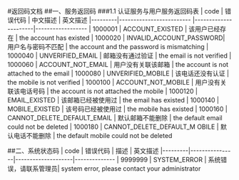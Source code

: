 #返回码文档
##一、服务返回码
###1.1 认证服务与用户服务返回码表
| code		| 错误代码           			|	中文描述             |  英文描述
|---------|-------------------------	|----------------------|------------------
| 1000001	|	ACCOUNT_EXISTED 			|	该用户已经存在        | the account has existed
| 1000020	|	INVALID_ACCOUNT_PASSWORD|	用户名与密码不匹配     | the account and the password is mismatching
| 1000040	|	UNVERIFIED_EMAIL		|	邮箱没有通过验证      |  the email is not verified
| 1000060 |	ACCOUNT_NOT_EMAIL		|  用户没有关联该邮箱     |  the account is not attached to the email
| 1000080 |	UNVERIFIED_MOBILE		|  该电话还没有认证       |  the mobile is not verified
| 1000100 |	ACCOUNT_NOT_MOBILE		|  用户没有关联该电话号码  |  the account is not attached the mobile
| 1000120 |	EMAIL_EXISTED				|  该邮箱已经被使用过     | the email has existed 
| 1000140 |	MOBILE_EXISTED			|  该号码已经被使用过     | the mobile has existed
| 1000160 |	CANNOT_DELETE_DEFAULT_EMAIL	|  默认邮箱不能删除       | the default email could not be deleted
| 1000180 |	CANNOT_DELETE_DEFAULT_M	OBILE	|  默认电话不能删除       | the default mobile could not be deleted




##二、系统状态码
| code		|	错误代码		|	描述               |   英文描述
|---------|----------------|--------------------|--------------
| 9999999	|	SYSTEM_ERROR	|	系统错误，请联系管理员| system error, please contact your administrator


